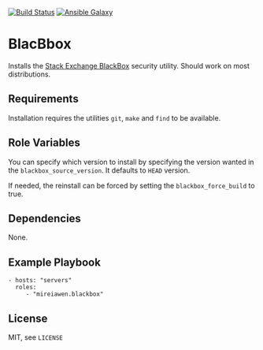 [![Build Status](https://travis-ci.com/Mireiawen/ansible-role-blackbox.svg?branch=master)](https://travis-ci.com/Mireiawen/ansible-role-blackbox) [![Ansible Galaxy](https://img.shields.io/badge/Ansible%20Galaxy-mireiawen.blackbox-blueviolet)](https://galaxy.ansible.com/mireiawen/blackbox)


# BlacBbox
Installs the [Stack Exchange BlackBox](https://github.com/StackExchange/blackbox) security utility. Should work on most distributions.

## Requirements
Installation requires the utilities `git`, `make` and `find` to be available.

## Role Variables
You can specify which version to install by specifying the version wanted in the `blackbox_source_version`. It defaults to `HEAD` version.

If needed, the reinstall can be forced by setting the `blackbox_force_build` to true.

## Dependencies
None.

## Example Playbook
    - hosts: "servers"
      roles:
         - "mireiawen.blackbox"

## License
MIT, see `LICENSE`
